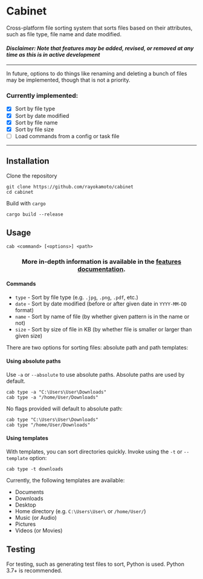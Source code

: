 # Cabinet
Cross-platform file sorting system that sorts files based on their attributes, such as file type,
file name and date modified.

#### *Disclaimer: Note that features may be added, revised, or removed at any time as this is in active development*

---

In future, options to do things like renaming and deleting a bunch of files may be implemented,
though that is not a priority.

### Currently implemented:
* [x] Sort by file type
* [x] Sort by date modified
* [x] Sort by file name
* [x] Sort by file size
* [ ] Load commands from a config or task file

---

## Installation
Clone the repository 
```
git clone https://github.com/rayokamoto/cabinet
cd cabinet
```
Build with `cargo`
```
cargo build --release
```

## Usage
```
cab <command> [<options>] <path>
```

<h3 align="center">
    More in-depth information is available in the <a href="/docs/features.md">features documentation</a>.
</h3>

#### Commands
* `type` - Sort by file type (e.g. `.jpg`, `.png`, `.pdf`, etc.)
* `date` - Sort by date modified (before or after given date in `YYYY-MM-DD` format)
* `name` - Sort by name of file (by whether given pattern is in the name or not)
* `size` - Sort by size of file in KB (by whether file is smaller or larger than given size)

There are two options for sorting files: absolute path and path templates:
#### Using absolute paths
Use `-a` or `--absolute` to use absolute paths. Absolute paths are used by default.
```
cab type -a "C:\Users\User\Downloads"
cab type -a "/home/User/Downloads"
```
No flags provided will default to absolute path:
```
cab type "C:\Users\User\Downloads"
cab type "/home/User/Downloads"
```
#### Using templates
With templates, you can sort directories quickly. Invoke using the `-t` or `--template` option:
```
cab type -t downloads
```
Currently, the following templates are available:
* Documents
* Downloads
* Desktop
* Home directory (e.g. `C:\Users\User\` or `/home/User/`)
* Music (or Audio)
* Pictures
* Videos (or Movies)

## Testing
For testing, such as generating test files to sort, Python is used. Python 3.7+ is recommended.
